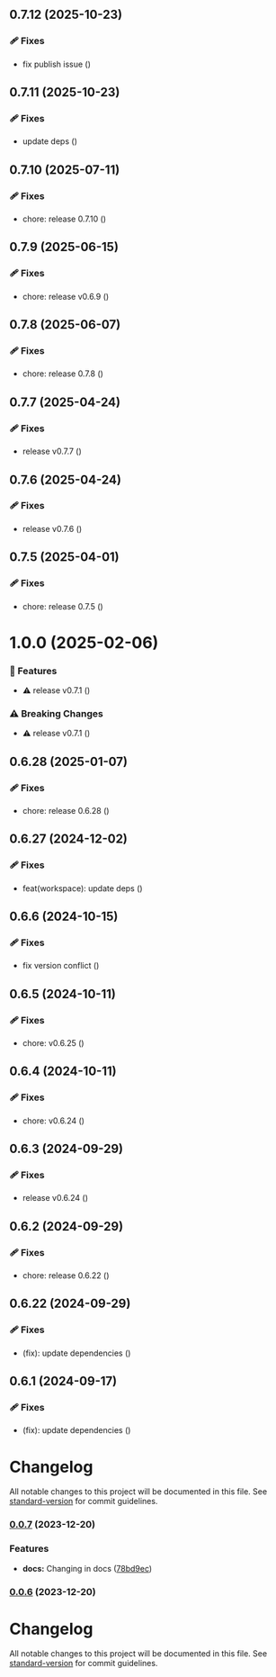 ## 0.7.12 (2025-10-23)

### 🩹 Fixes

- fix publish issue ([](https://github.com/yatendra121/qnx/commit/))

## 0.7.11 (2025-10-23)

### 🩹 Fixes

- update deps ([](https://github.com/yatendra121/qnx/commit/))

## 0.7.10 (2025-07-11)

### 🩹 Fixes

- chore: release 0.7.10 ([](https://github.com/yatendra121/qnx/commit/))

## 0.7.9 (2025-06-15)

### 🩹 Fixes

- chore: release v0.6.9 ([](https://github.com/yatendra121/qnx/commit/))

## 0.7.8 (2025-06-07)

### 🩹 Fixes

- chore: release 0.7.8 ([](https://github.com/yatendra121/qnx/commit/))

## 0.7.7 (2025-04-24)

### 🩹 Fixes

- release v0.7.7 ([](https://github.com/yatendra121/qnx/commit/))

## 0.7.6 (2025-04-24)

### 🩹 Fixes

- release v0.7.6 ([](https://github.com/yatendra121/qnx/commit/))

## 0.7.5 (2025-04-01)

### 🩹 Fixes

- chore: release 0.7.5 ([](https://github.com/yatendra121/qnx/commit/))

# 1.0.0 (2025-02-06)

### 🚀 Features

- ⚠️  release v0.7.1 ([](https://github.com/yatendra121/qnx/commit/))

### ⚠️  Breaking Changes

- ⚠️  release v0.7.1 ([](https://github.com/yatendra121/qnx/commit/))

## 0.6.28 (2025-01-07)

### 🩹 Fixes

- chore: release 0.6.28 ([](https://github.com/yatendra121/qnx/commit/))

## 0.6.27 (2024-12-02)

### 🩹 Fixes

- feat(workspace): update deps ([](https://github.com/yatendra121/qnx/commit/))

## 0.6.6 (2024-10-15)

### 🩹 Fixes

- fix version conflict ([](https://github.com/yatendra121/qnx/commit/))

## 0.6.5 (2024-10-11)


### 🩹 Fixes

- chore: v0.6.25 ([](https://github.com/yatendra121/qnx/commit/))

## 0.6.4 (2024-10-11)


### 🩹 Fixes

- chore: v0.6.24 ([](https://github.com/yatendra121/qnx/commit/))

## 0.6.3 (2024-09-29)


### 🩹 Fixes

- release v0.6.24 ([](https://github.com/yatendra121/qnx/commit/))

## 0.6.2 (2024-09-29)


### 🩹 Fixes

- chore: release 0.6.22 ([](https://github.com/yatendra121/qnx/commit/))

## 0.6.22 (2024-09-29)

### 🩹 Fixes

- (fix): update dependencies ([](https://github.com/yatendra121/qnx/commit/))

## 0.6.1 (2024-09-17)

### 🩹 Fixes

- (fix): update dependencies ([](https://github.com/yatendra121/qnx/commit/))

# Changelog

All notable changes to this project will be documented in this file. See [standard-version](https://github.com/conventional-changelog/standard-version) for commit guidelines.

### [0.0.7](https://github.com/yatendra121/qnx/compare/v0.0.6...v0.0.7) (2023-12-20)

### Features

- **docs:** Changing in docs ([78bd9ec](https://github.com/yatendra121/qnx/commit/78bd9eccc33f305af5c0d85a545c791cb8d80ff5))

### [0.0.6](https://github.com/yatendra121/qnx/compare/v0.0.5...v0.0.6) (2023-12-20)

# Changelog

All notable changes to this project will be documented in this file. See [standard-version](https://github.com/conventional-changelog/standard-version) for commit guidelines.
